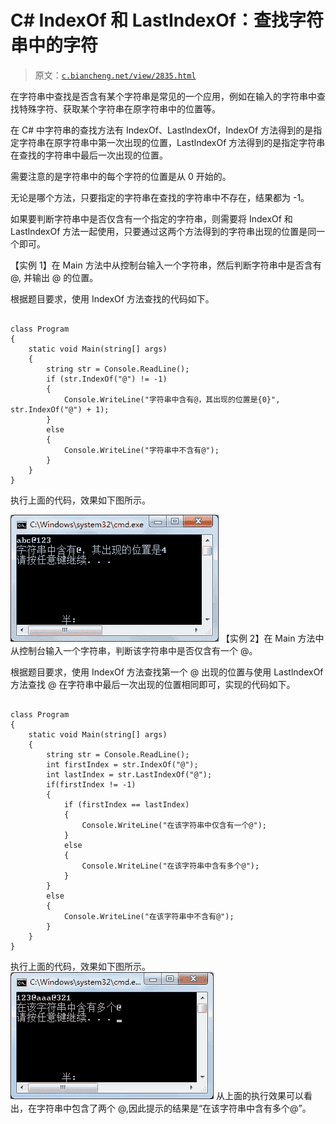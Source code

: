 # C# IndexOf 和 LastIndexOf：查找字符串中的字符

> 原文：[`c.biancheng.net/view/2835.html`](http://c.biancheng.net/view/2835.html)

在字符串中查找是否含有某个字符串是常见的一个应用，例如在输入的字符串中查找特殊字符、获取某个字符串在原字符串中的位置等。

在 C# 中字符串的查找方法有 IndexOf、LastlndexOf，IndexOf 方法得到的是指定字符串在原字符串中第一次出现的位置，LastlndexOf 方法得到的是指定字符串在查找的字符串中最后一次出现的位置。

需要注意的是字符串中的每个字符的位置是从 0 开始的。

无论是哪个方法，只要指定的字符串在查找的字符串中不存在，结果都为 -1。

如果要判断字符串中是否仅含有一个指定的字符串，则需要将 IndexOf 和 LastlndexOf 方法一起使用，只要通过这两个方法得到的字符串出现的位置是同一个即可。

【实例 1】在 Main 方法中从控制台输入一个字符串，然后判断字符串中是否含有 @, 并输出 @ 的位置。

根据题目要求，使用 IndexOf 方法查找的代码如下。

```

class Program
{
    static void Main(string[] args)
    {
        string str = Console.ReadLine();
        if (str.IndexOf("@") != -1)
        {
            Console.WriteLine("字符串中含有@，其出现的位置是{0}", str.IndexOf("@") + 1);
        }
        else
        {
            Console.WriteLine("字符串中不含有@");
        }
    }
}
```

执行上面的代码，效果如下图所示。

![使用 IndexOf 获取指定字符串的位置](img/992f2b3e4acee8c6a1ae8a64cb033653.png)
【实例 2】在 Main 方法中从控制台输入一个字符串，判断该字符串中是否仅含有一个 @。

根据题目要求，使用 IndexOf 方法查找第一个 @ 出现的位置与使用 LastlndexOf 方法查找 @ 在字符串中最后一次出现的位置相同即可，实现的代码如下。

```

class Program
{
    static void Main(string[] args)
    {
        string str = Console.ReadLine();
        int firstIndex = str.IndexOf("@");
        int lastIndex = str.LastIndexOf("@");
        if(firstIndex != -1)
        {
            if (firstIndex == lastIndex)
            {
                Console.WriteLine("在该字符串中仅含有一个@");
            }
            else
            {
                Console.WriteLine("在该字符串中含有多个@");
            }
        }
        else
        {
            Console.WriteLine("在该字符串中不含有@");
        }
    }
}
```

执行上面的代码，效果如下图所示。
 ![判断字符串中是否含有一个@](img/9fc660b9ab1bc53abebfaeff04ec7eeb.png)
从上面的执行效果可以看出，在字符串中包含了两个 @,因此提示的结果是“在该字符串中含有多个@”。
